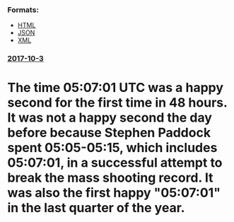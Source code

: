 
### Formats:

* [HTML](/news/2017/10/3/the-time-05-07-01-utc-was-a-happy-second-for-the-first-time-in-48-hours-it-was-not-a-happy-second-the-day-before-because-stephen-paddock-sp.html)
* [JSON](/news/2017/10/3/the-time-05-07-01-utc-was-a-happy-second-for-the-first-time-in-48-hours-it-was-not-a-happy-second-the-day-before-because-stephen-paddock-sp.json)
* [XML](/news/2017/10/3/the-time-05-07-01-utc-was-a-happy-second-for-the-first-time-in-48-hours-it-was-not-a-happy-second-the-day-before-because-stephen-paddock-sp.xml)
### [2017-10-3](/news/2017/10/3/index.md)

# The time 05:07:01 UTC was a happy second for the first time in 48 hours. It was not a happy second the day before because Stephen Paddock spent 05:05-05:15, which includes 05:07:01, in a successful attempt to break the mass shooting record. It was also the first happy "05:07:01" in the last quarter of the year.



